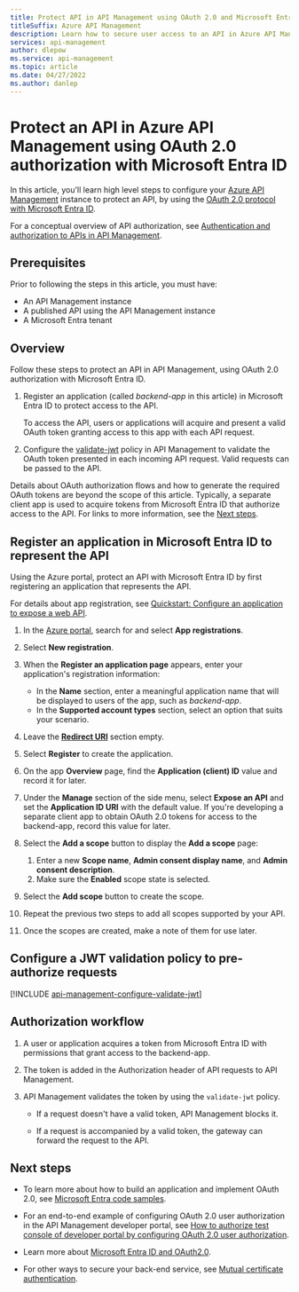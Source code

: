 ```yaml
---
title: Protect API in API Management using OAuth 2.0 and Microsoft Entra ID
titleSuffix: Azure API Management
description: Learn how to secure user access to an API in Azure API Management with OAuth 2.0 user authorization and Microsoft Entra ID.
services: api-management
author: dlepow
ms.service: api-management
ms.topic: article
ms.date: 04/27/2022
ms.author: danlep
---
```


# Protect an API in Azure API Management using OAuth 2.0 authorization with Microsoft Entra ID 

In this article, you'll learn high level steps to configure your [Azure API Management](api-management-key-concepts.md) instance to protect an API, by using the [OAuth 2.0 protocol with Microsoft Entra ID](../active-directory/develop/active-directory-v2-protocols.md).

For a conceptual overview of API authorization, see [Authentication and authorization to APIs in API Management](authentication-authorization-overview.md). 

## Prerequisites

Prior to following the steps in this article, you must have:

- An API Management instance
- A published API using the API Management instance
- A Microsoft Entra tenant

## Overview

Follow these steps to protect an API in API Management, using OAuth 2.0 authorization with Microsoft Entra ID.

1. Register an application (called *backend-app* in this article) in Microsoft Entra ID to protect access to the API. 

    To access the API, users or applications will acquire and present a valid OAuth token granting access to this app with each API request.

1. Configure the [validate-jwt](validate-jwt-policy.md) policy in API Management to validate the OAuth token presented in each incoming API request. Valid requests can be passed to the API.

Details about OAuth authorization flows and how to generate the required OAuth tokens are beyond the scope of this article. Typically, a separate client app is used to acquire tokens from Microsoft Entra ID that authorize access to the API. For links to more information, see the [Next steps](#next-steps).

<a name='register-an-application-in-azure-ad-to-represent-the-api'></a>

## Register an application in Microsoft Entra ID to represent the API

Using the Azure portal, protect an API with Microsoft Entra ID by first registering an application that represents the API. 

For details about app registration, see [Quickstart: Configure an application to expose a web API](../active-directory/develop/quickstart-configure-app-expose-web-apis.md).

1. In the [Azure portal](https://portal.azure.com), search for and select **App registrations**.

1. Select **New registration**. 

1. When the **Register an application page** appears, enter your application's registration information:

   - In the **Name** section, enter a meaningful application name that will be displayed to users of the app, such as *backend-app*. 
   - In the **Supported account types** section, select an option that suits your scenario. 

1. Leave the [**Redirect URI**](../active-directory/develop/reply-url.md) section empty.

1. Select **Register** to create the application. 

1. On the app **Overview** page, find the **Application (client) ID** value and record it for later.

1. Under the **Manage** section of the side menu, select **Expose an API** and set the **Application ID URI** with the default value. If you're developing a separate client app to obtain OAuth 2.0 tokens for access to the backend-app, record this value for later.

1. Select the **Add a scope** button to display the **Add a scope** page:
    1. Enter a new **Scope name**, **Admin consent display name**, and **Admin consent description**.
    1. Make sure the **Enabled** scope state is selected.

1. Select the **Add scope** button to create the scope. 

1. Repeat the previous two steps to add all scopes supported by your API.

1. Once the scopes are created, make a note of them for use later. 

## Configure a JWT validation policy to pre-authorize requests

[!INCLUDE [api-management-configure-validate-jwt](../../includes/api-management-configure-validate-jwt.md)]

## Authorization workflow

1. A user or application acquires a token from Microsoft Entra ID with permissions that grant access to the backend-app. 

1. The token is added in the Authorization header of API requests to API Management. 

1. API Management validates the token by using the `validate-jwt` policy. 

    * If a request doesn't have a valid token, API Management blocks it. 

    * If a request is accompanied by a valid token, the gateway can forward the request to the API. 

## Next steps

* To learn more about how to build an application and implement OAuth 2.0, see [Microsoft Entra code samples](../active-directory/develop/sample-v2-code.md).

* For an end-to-end example of configuring OAuth 2.0 user authorization in the API Management developer portal, see [How to authorize test console of developer portal by configuring OAuth 2.0 user authorization](api-management-howto-oauth2.md).

- Learn more about [Microsoft Entra ID and OAuth2.0](../active-directory/develop/authentication-vs-authorization.md).

- For other ways to secure your back-end service, see [Mutual certificate authentication](./api-management-howto-mutual-certificates.md).
